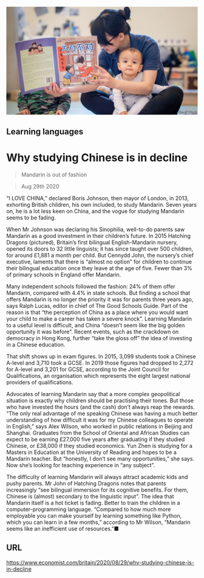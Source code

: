 ![](./images/20200829_BRP501.jpg)

## Learning languages

# Why studying Chinese is in decline

> Mandarin is out of fashion

> Aug 29th 2020

“I  LOVE CHINA,” declared Boris Johnson, then mayor of London, in 2013, exhorting British children, his own included, to study Mandarin. Seven years on, he is a lot less keen on China, and the vogue for studying Mandarin seems to be fading.

When Mr Johnson was declaring his Sinophilia, well-to-do parents saw Mandarin as a good investment in their children’s future. In 2015 Hatching Dragons (pictured), Britain’s first bilingual English-Mandarin nursery, opened its doors to 32 little linguists; it has since taught over 500 children, for around £1,881 a month per child. But Cennydd John, the nursery’s chief executive, laments that there is “almost no option” for children to continue their bilingual education once they leave at the age of five. Fewer than 3% of primary schools in England offer Mandarin.

Many independent schools followed the fashion: 24% of them offer Mandarin, compared with 4.4% in state schools. But finding a school that offers Mandarin is no longer the priority it was for parents three years ago, says Ralph Lucas, editor in chief of The Good Schools Guide. Part of the reason is that “the perception of China as a place where you would want your child to make a career has taken a severe knock”. Learning Mandarin to a useful level is difficult, and China “doesn’t seem like the big golden opportunity it was before”. Recent events, such as the crackdown on democracy in Hong Kong, further “take the gloss off” the idea of investing in a Chinese education.

That shift shows up in exam figures. In 2015, 3,099 students took a Chinese A-level and 3,710 took a GCSE. In 2019 those figures had dropped to 2,272 for A-level and 3,201 for GCSE, according to the Joint Council for Qualifications, an organisation which represents the eight largest national providers of qualifications.

Advocates of learning Mandarin say that a more complex geopolitical situation is exactly why children should be practising their tones. But those who have invested the hours (and the cash) don’t always reap the rewards. “The only real advantage of me speaking Chinese was having a much better understanding of how difficult it was for my Chinese colleagues to operate in English,” says Alex Wilson, who worked in public relations in Beijing and Shanghai. Graduates from the School of Oriental and African Studies can expect to be earning £27,000 five years after graduating if they studied Chinese, or £38,000 if they studied economics. Yun Zhen is studying for a Masters in Education at the University of Reading and hopes to be a Mandarin teacher. But “honestly, I don’t see many opportunities,” she says. Now she’s looking for teaching experience in “any subject”.

The difficulty of learning Mandarin will always attract academic kids and pushy parents. Mr John of Hatching Dragons notes that parents increasingly “see bilingual immersion for its cognitive benefits. For them, Chinese is (almost) secondary to the linguistic input”. The idea that Mandarin itself is a hot ticket is fading. Better to train the children in a computer-programming language. “Compared to how much more employable you can make yourself by learning something like Python, which you can learn in a few months,” according to Mr Wilson, “Mandarin seems like an inefficient use of resources.”■

## URL

https://www.economist.com/britain/2020/08/29/why-studying-chinese-is-in-decline

